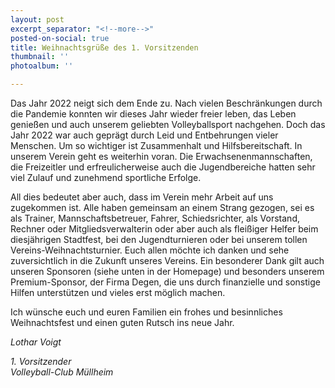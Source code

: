 ```yaml
---
layout: post
excerpt_separator: "<!--more-->"
posted-on-social: true
title: Weihnachtsgrüße des 1. Vorsitzenden
thumbnail: ''
photoalbum: ''

---
```

Das Jahr 2022 neigt sich dem Ende zu. Nach vielen Beschränkungen durch die Pandemie konnten wir dieses Jahr wieder freier leben, das Leben genießen und auch unserem geliebten Volleyballsport nachgehen. Doch das Jahr 2022 war auch geprägt durch Leid und Entbehrungen vieler Menschen. Um so wichtiger ist Zusammenhalt und Hilfsbereitschaft. In unserem Verein geht es weiterhin voran. Die Erwachsenenmannschaften, die Freizeitler und erfreulicherweise auch die Jugendbereiche hatten sehr viel Zulauf und zunehmend sportliche Erfolge.

All dies bedeutet aber auch, dass im Verein mehr Arbeit auf uns zugekommen ist. Alle haben gemeinsam an einem Strang gezogen, sei es als Trainer, Mannschaftsbetreuer, Fahrer, Schiedsrichter, als Vorstand, Rechner oder Mitgliedsverwalterin oder aber auch als fleißiger Helfer beim diesjährigen Stadtfest, bei den Jugendturnieren oder bei unserem tollen Vereins-Weihnachtsturnier. Euch allen möchte ich danken und sehe zuversichtlich in die Zukunft unseres Vereins. Ein besonderer Dank gilt auch unseren Sponsoren (siehe unten in der Homepage) und besonders unserem Premium-Sponsor, der Firma Degen, die uns durch finanzielle und sonstige Hilfen unterstützen und vieles erst möglich machen.

Ich wünsche euch und euren Familien ein frohes und besinnliches Weihnachtsfest und einen guten Rutsch ins neue Jahr.

_Lothar Voigt_

_1. Vorsitzender  
Volleyball-Club Müllheim_